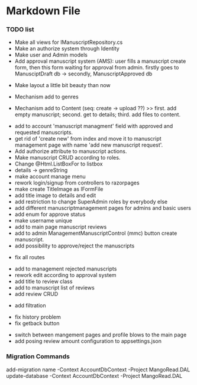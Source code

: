 ﻿# Markdown File

### TODO list

+ Make all views for IManuscriptRepository.cs
+ Make an authorize system through Identity
+ Make user and Admin models
+ Add approval manuscript system (AMS): user fills a manuscript create form, then this form waiting for approval from admin. firstly goes to ManusciptDraft db -> secondly, ManuscriptApproved db
- Make layout a little bit beauty than now
+ Mechanism add to genres
- Mechanism add to Content (seq: create -> upload ??) >> first. add empty manuscript; second. get to details; third. add files to content.
+ add to account 'manuscript managment' field with approved and requested manuscripts.
+ get rid of 'create new' from index and move it to manuscript management page with name 'add new manuscript request'.
+ Add authorize attribute to manuscript actions.
+ Make manuscript CRUD according to roles.
+ Change @Html.ListBoxFor to listbox
+ details -> genreString
+ make account manage menu
+ rework login/signup from controllers to razorpages
+ make create TitleImage as IFormFile
+ add title image to details and edit
+ add restriction to change SuperAdmin roles by everybody else
+ add different manuscriptmanagement pages for admins and basic users
+ add enum for approve status
+ make username unique
+ add to main page manuscript reviews
+ add to admin ManagementManuscriptControl (mmc) button create manuscript.
+ add possibility to approve/reject the manuscripts
- fix all routes
+ add to management rejected  manuscripts
+ rework edit according to approval system
+ add title to review class
+ add to manuscript list of reviews
+ add review CRUD
- add filtration
+ fix history problem
+ fix getback button
- switch between mangement pages and profile blows to the main page
- add posing review amount configuration to appsettings.json

### Migration Commands

add-migration name -Context AccountDbContext -Project MangoRead.DAL
update-database -Context AccountDbContext -Project MangoRead.DAL
